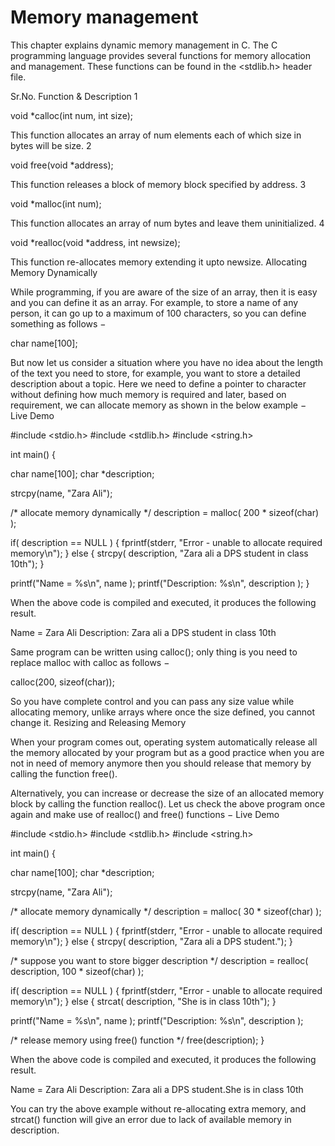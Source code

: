 # Memory management

This chapter explains dynamic memory management in C. The C programming language provides several functions for memory 
allocation and management. These functions can be found in the <stdlib.h> header file.



Sr.No. 	Function & Description
1 	

void *calloc(int num, int size);

This function allocates an array of num elements each of which size in bytes will be size.
2 	

void free(void *address);

This function releases a block of memory block specified by address.
3 	

void *malloc(int num);

This function allocates an array of num bytes and leave them uninitialized.
4 	

void *realloc(void *address, int newsize);

This function re-allocates memory extending it upto newsize.
Allocating Memory Dynamically

While programming, if you are aware of the size of an array, then it is easy and you can define it as an array. For example, to store a name of any person, it can go up to a maximum of 100 characters, so you can define something as follows −

char name[100];

But now let us consider a situation where you have no idea about the length of the text you need to store, for example, you want to store a detailed description about a topic. Here we need to define a pointer to character without defining how much memory is required and later, based on requirement, we can allocate memory as shown in the below example −
Live Demo

#include <stdio.h>
#include <stdlib.h>
#include <string.h>

int main() {

   char name[100];
   char *description;

   strcpy(name, "Zara Ali");

   /* allocate memory dynamically */
   description = malloc( 200 * sizeof(char) );
	
   if( description == NULL ) {
      fprintf(stderr, "Error - unable to allocate required memory\n");
   } else {
      strcpy( description, "Zara ali a DPS student in class 10th");
   }
   
   printf("Name = %s\n", name );
   printf("Description: %s\n", description );
}

When the above code is compiled and executed, it produces the following result.

Name = Zara Ali
Description: Zara ali a DPS student in class 10th

Same program can be written using calloc(); only thing is you need to replace malloc with calloc as follows −

calloc(200, sizeof(char));

So you have complete control and you can pass any size value while allocating memory, unlike arrays where once the size defined, you cannot change it.
Resizing and Releasing Memory

When your program comes out, operating system automatically release all the memory allocated by your program but as a good practice when you are not in need of memory anymore then you should release that memory by calling the function free().

Alternatively, you can increase or decrease the size of an allocated memory block by calling the function realloc(). Let us check the above program once again and make use of realloc() and free() functions −
Live Demo

#include <stdio.h>
#include <stdlib.h>
#include <string.h>

int main() {

   char name[100];
   char *description;

   strcpy(name, "Zara Ali");

   /* allocate memory dynamically */
   description = malloc( 30 * sizeof(char) );
	
   if( description == NULL ) {
      fprintf(stderr, "Error - unable to allocate required memory\n");
   } else {
      strcpy( description, "Zara ali a DPS student.");
   }
	
   /* suppose you want to store bigger description */
   description = realloc( description, 100 * sizeof(char) );
	
   if( description == NULL ) {
      fprintf(stderr, "Error - unable to allocate required memory\n");
   } else {
      strcat( description, "She is in class 10th");
   }
   
   printf("Name = %s\n", name );
   printf("Description: %s\n", description );

   /* release memory using free() function */
   free(description);
}

When the above code is compiled and executed, it produces the following result.

Name = Zara Ali
Description: Zara ali a DPS student.She is in class 10th

You can try the above example without re-allocating extra memory, and strcat() function will give an error due to lack of available memory in description.